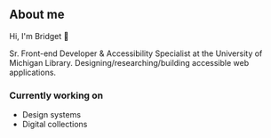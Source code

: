 ## About me 

Hi, I'm Bridget 👋 

Sr. Front-end Developer & Accessibility Specialist at the University of Michigan Library. 
Designing/researching/building accessible web applications.

### Currently working on
 
- Design systems
- Digital collections
